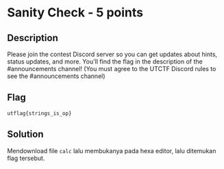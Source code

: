 # Sanity Check - 5 points
## Description

Please join the contest Discord server so you can get updates about hints, status updates, and more.
You'll find the flag in the description of the #announcements channel!
(You must agree to the UTCTF Discord rules to see the #announcements channel)

## Flag
```
utflag{strings_is_op}
```
## Solution
Mendownload file ```calc``` lalu membukanya pada hexa editor, lalu ditemukan flag tersebut.